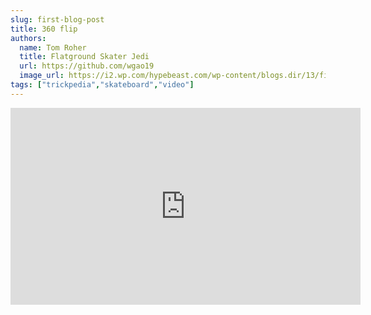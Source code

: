 ```yaml
---
slug: first-blog-post
title: 360 flip
authors:   
  name: Tom Roher 
  title: Flatground Skater Jedi
  url: https://github.com/wgao19
  image_url: https://i2.wp.com/hypebeast.com/wp-content/blogs.dir/13/files/2022/08/Screen-Shot-2022-08-03-at-12.02.53-PM.png?fit=750,429
tags: ["trickpedia","skateboard","video"]
---
```


<iframe width="560" height="315" src="https://www.youtube.com/embed/rvyutE3qvJU" title="YouTube video player" frameborder="0" allow="accelerometer; autoplay; clipboard-write; encrypted-media; gyroscope; picture-in-picture; web-share" allowfullscreen></iframe>